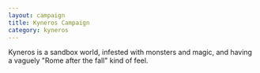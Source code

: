 ```yaml
---
layout: campaign
title: Kyneros Campaign
category: kyneros
---
```


Kyneros is a sandbox world, infested with monsters and magic, and having a vaguely "Rome after the fall" kind of feel.
